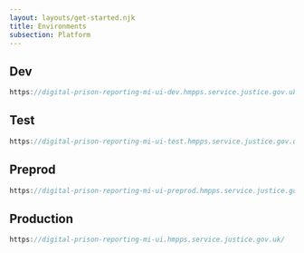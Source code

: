 ```yaml
---
layout: layouts/get-started.njk
title: Environments
subsection: Platform
---
```


## Dev

```js
https://digital-prison-reporting-mi-ui-dev.hmpps.service.justice.gov.uk/
```

## Test

```js
https://digital-prison-reporting-mi-ui-test.hmpps.service.justice.gov.uk/
```

## Preprod

```js
https://digital-prison-reporting-mi-ui-preprod.hmpps.service.justice.gov.uk/
```

## Production

```js
https://digital-prison-reporting-mi-ui.hmpps.service.justice.gov.uk/
```
